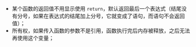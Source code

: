 + 某个函数的返回值不用显示使用 `return`，默认返回最后一个表达式（结尾没有分号，如果在表达式的结尾加上分号，它就变成了语句，而语句不会返回值）；
+ 所有权，如果传入函数的参数不是引用，函数执行完后内存被释放，之后无法再使用这个变量；